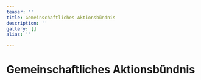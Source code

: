 ```yaml
---
teaser: ''
title: Gemeinschaftliches Aktionsbündnis
description: ''
gallery: []
alias: ''

---
```

# Gemeinschaftliches Aktionsbündnis
